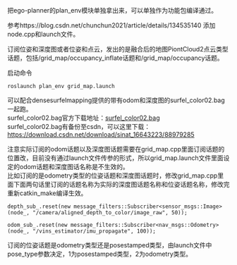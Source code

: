 
把ego-planner的plan_env模块单独拿出来，可以单独作为功能包编译通过。  

参考https://blog.csdn.net/chunchun2021/article/details/134535140 添加node.cpp和launch文件。  


订阅位姿和深度图或者位姿和点云，发出的是融合后的地图PiontCloud2点云类型话题，包括/grid_map/occupancy_inflate话题和/grid_map/occupancy话题。  

启动命令
```
roslaunch plan_env grid_map.launch
```
可以配合densesurfelmapping提供的带有odom和深度图的surfel_color02.bag一起跑。  
surfel_color02.bag官方下载地址：[surfel_color02.bag](https://hkustconnect-my.sharepoint.com/personal/cliuci_connect_ust_hk/_layouts/15/onedrive.aspx?id=%2Fpersonal%2Fcliuci%5Fconnect%5Fust%5Fhk%2FDocuments%2Fdataset%2Fsurfel%5Fcolor02%2Ebag%2Etar%2Egz&parent=%2Fpersonal%2Fcliuci%5Fconnect%5Fust%5Fhk%2FDocuments%2Fdataset&ga=1)  
surfel_color02.bag有备份至csdn，可以这里下载：https://download.csdn.net/download/sinat_16643223/88979285  

注意实际订阅的odom话题以及深度图话题需要在grid_map.cpp里面订阅话题的位置改，目前没有通过launch文件传参的形式，所以grid_map.launch文件里面设定的odom话题和深度图话名称是不生效的。  
比如订阅的是odometry类型的位姿话题和深度图话题时，修改grid_map.cpp里面下面两句话里订阅的话题名称为实际的深度图话题名称和位姿话题名称，修改完重新catkin_make编译生效。  

```
depth_sub_.reset(new message_filters::Subscriber<sensor_msgs::Image>(node_, "/camera/aligned_depth_to_color/image_raw", 50));
```
```
odom_sub_.reset(new message_filters::Subscriber<nav_msgs::Odometry>(node_, "/vins_estimator/imu_propagate", 100));
```

订阅的位姿话题是odometry类型还是posestamped类型，由launch文件中pose_type参数决定，1为posestamped类型，2为odometry类型。  
